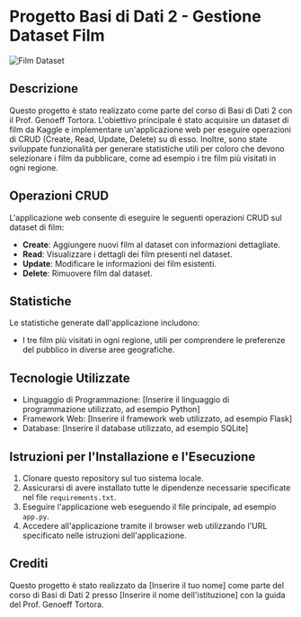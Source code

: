 # Progetto Basi di Dati 2 - Gestione Dataset Film

![Film Dataset](./img/image1.jpg)

## Descrizione
Questo progetto è stato realizzato come parte del corso di Basi di Dati 2 con il Prof. Genoeff Tortora. L'obiettivo principale è stato acquisire un dataset di film da Kaggle e implementare un'applicazione web per eseguire operazioni di CRUD (Create, Read, Update, Delete) su di esso. Inoltre, sono state sviluppate funzionalità per generare statistiche utili per coloro che devono selezionare i film da pubblicare, come ad esempio i tre film più visitati in ogni regione.

## Operazioni CRUD
L'applicazione web consente di eseguire le seguenti operazioni CRUD sul dataset di film:
- **Create**: Aggiungere nuovi film al dataset con informazioni dettagliate.
- **Read**: Visualizzare i dettagli dei film presenti nel dataset.
- **Update**: Modificare le informazioni dei film esistenti.
- **Delete**: Rimuovere film dal dataset.

## Statistiche
Le statistiche generate dall'applicazione includono:
- I tre film più visitati in ogni regione, utili per comprendere le preferenze del pubblico in diverse aree geografiche.

## Tecnologie Utilizzate
- Linguaggio di Programmazione: [Inserire il linguaggio di programmazione utilizzato, ad esempio Python]
- Framework Web: [Inserire il framework web utilizzato, ad esempio Flask]
- Database: [Inserire il database utilizzato, ad esempio SQLite]

## Istruzioni per l'Installazione e l'Esecuzione
1. Clonare questo repository sul tuo sistema locale.
2. Assicurarsi di avere installato tutte le dipendenze necessarie specificate nel file `requirements.txt`.
3. Eseguire l'applicazione web eseguendo il file principale, ad esempio `app.py`.
4. Accedere all'applicazione tramite il browser web utilizzando l'URL specificato nelle istruzioni dell'applicazione.

## Crediti
Questo progetto è stato realizzato da [Inserire il tuo nome] come parte del corso di Basi di Dati 2 presso [Inserire il nome dell'istituzione] con la guida del Prof. Genoeff Tortora.

